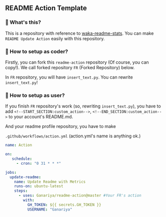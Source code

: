 
## README Action Template

### 🐾 What's this?

This is a repository with reference to [waka-readme-stats](https://github.com/anmol098/waka-readme-stats).
You can make `README Update Action` easily with this repository.

### 🐾 How to setup as coder? 

Firstly, you can fork this `readme-action` repository (Of course, you can copy!).
We call forked repository `FR` (Forked Repository) below.

In `FR` repository, you will have `insert_text.py`.
You can rewrite `insert_text.py`!

### 🐾 How to setup as user? 

If you finish `FR` repository's work (so, rewriting `insert_text.py`), 
you have to add `<!--START_SECTION:custom_action-->`, `<!--END_SECTION:custom_action-->` to your account's README.md.

And your readme profile repository, you have to make

`.github/workflows/action.yml` (action.yml's name is anything ok.)

```yaml
name: Action

on:
   schedule:
     - cron: "0 31 * * *"

jobs:
  update-readme:
    name: Update Readme with Metrics
    runs-on: ubuntu-latest
    steps:
      - uses: Ganariya/readme-action@master #Your FR's action
        with:
          GH_TOKEN: ${{ secrets.GH_TOKEN }}
          USERNAME: "Ganariya"
```



